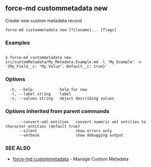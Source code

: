 ## force-md custommetadata new

Create new custom metadata record

```
force-md custommetadata new [filename]... [flags]
```

### Examples

```

$ force-md custommetadata new src/customMetadata/My_Metadata.Example.md -l 'My Example' -v '{My_Field__c: "My Value", Default__c: true}'

```

### Options

```
  -h, --help            help for new
  -l, --label string    label
  -v, --values string   object describing values
```

### Options inherited from parent commands

```
      --convert-xml-entities   convert numeric xml entities to character entities (default true)
      --silent                 show errors only
      --verbose                show debugging output
```

### SEE ALSO

* [force-md custommetadata](force-md_custommetadata.md)	 - Manage Custom Metadata

